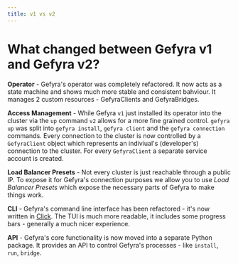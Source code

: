 ```yaml
---
title: v1 vs v2
---
```


# What changed between Gefyra v1 and Gefyra v2?

**Operator** - Gefyra's operator was completely refactored. It now acts as a state machine and shows much more stable and consistent 
bahviour. It manages 2 custom resources - GefyraClients and GefyraBridges.

**Access Management** - While Gefyra `v1` just installed its operator into the cluster via the `up` command `v2` allows for a more
fine grained control. `gefyra up` was split into `gefyra install`, `gefyra client` and the `gefyra connection` commands. Every connection to the 
cluster is now controlled by a `GefyraClient` object which represents an indiviual's (developer's) connection to the cluster.
For every `GefyraClient` a separate service account is created.

**Load Balancer Presets** - Not every cluster is just reachable through a public IP. To expose it for Gefyra's connection purposes we allow you to use
*Load Balancer Presets* which expose the necessary parts of Gefyra to make things work.

**CLI** - Gefyra's command line interface has been refactored - it's now written in [Click](https://click.palletsprojects.com/).
The TUI is much more readable, it includes some progress bars - generally a much nicer experience.

**API** - Gefyra's core functionality is now moved into a separate Python package. It provides an API to control Gefyra's processes -
like `install`, `run`, `bridge`.

